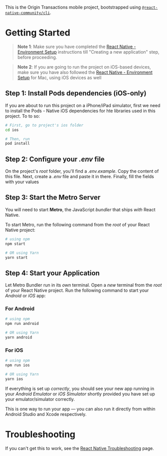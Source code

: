 This is the Origin Transactions mobile project, bootstrapped using [`@react-native-community/cli`](https://github.com/react-native-community/cli).

# Getting Started

> **Note 1**: Make sure you have completed the [React Native - Environment Setup](https://reactnative.dev/docs/environment-setup) instructions till "Creating a new application" step, before proceeding.

> **Note 2**: If you are going to run the project on iOS-based devices, make sure you have also followed the [React Native - Environment Setup](https://reactnative.dev/docs/environment-setup) for Mac, using iOS devices as well

## Step 1: Install Pods dependencies (iOS-only)

If you are about to run this project on a iPhone/iPad simulator, first we need to install the Pods - Native iOS dependencies for hte libraries used in this project. To to so:

```bash
# First, go to project's ios folder
cd ios

# Then, run
pod install
```

## Step 2: Configure your _.env_ file

On the project's _root_ folder, you'll find a _.env.example_. Copy the content of this file. Next, create a _.env_ file and paste it in there. Finally, fill the fields with your values

## Step 3: Start the Metro Server

You will need to start **Metro**, the JavaScript _bundler_ that ships _with_ React Native.

To start Metro, run the following command from the _root_ of your React Native project:

```bash
# using npm
npm start

# OR using Yarn
yarn start
```

## Step 4: Start your Application

Let Metro Bundler run in its _own_ terminal. Open a _new_ terminal from the _root_ of your React Native project. Run the following command to start your _Android_ or _iOS_ app:

### For Android

```bash
# using npm
npm run android

# OR using Yarn
yarn android
```

### For iOS

```bash
# using npm
npm run ios

# OR using Yarn
yarn ios
```

If everything is set up _correctly_, you should see your new app running in your _Android Emulator_ or _iOS Simulator_ shortly provided you have set up your emulator/simulator correctly.

This is one way to run your app — you can also run it directly from within Android Studio and Xcode respectively.

# Troubleshooting

If you can't get this to work, see the [React Native Troubleshooting](https://reactnative.dev/docs/troubleshooting) page.
